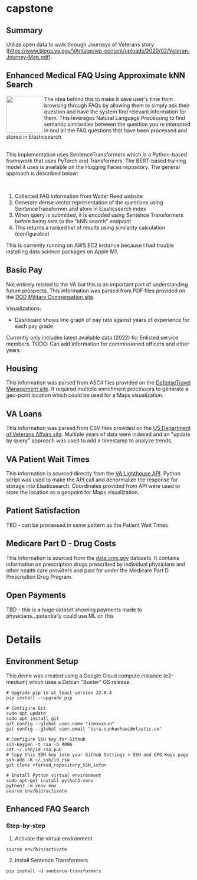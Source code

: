 # capstone

## Summary
Utilize open data to walk through Journeys of Veterans story (https://www.blogs.va.gov/VAntage/wp-content/uploads/2020/02/Veteran-Journey-Map.pdf).

## Enhanced Medical FAQ Using Approximate kNN Search
<img align="left" width="100" height="100" src="https://aeiljuispo.cloudimg.io/v7/https://s3.amazonaws.com/moonup/production/uploads/1609621322398-5eff4688ff69163f6f59e66c.png?w=200&h=200&f=face">
The idea behind this to make it save user's time from browsing through FAQs by allowing them to simply ask their question and have the system find relevant information for them.  This leverages Natural Language Processing to find semantic similarities between the question you're interested in and all the FAQ questions that have been processed and stored in Elasticsearch. 
<br />
<br />

This implementation uses SentenceTransformers which is a Python-based framework that uses PyTorch and Transformers.  The BERT-based training model it uses is available on the Hugging Faces repository.  The general approach is described below:

<br clear="both" />


1. Collected FAQ information from Walter Reed website
2. Generate dense vector representation of the questions using SentenceTransformer and store in Elasticsearch index
3. When query is submitted, it is encoded using Sentence Transformers before being sent to the "kNN search" endpoint
4. This returns a ranked list of results using similarity calculation (configurable)

This is currently running on AWS EC2 instance because I had trouble installing data science packages on Apple M1.

## Basic Pay
Not entirely related to the VA but this is an important part of understanding future prospects. This information was parsed from PDF files provided on the [DOD Military Compensation site](https://militarypay.defense.gov/Pay/Basic-Pay/Active-Duty-Pay/). 

Visualizations:
- Dashboard shows line graph of pay rate against years of experience for each pay grade

Currently only includes latest available data (2022) for Enlisted service members. 
TODO: Can add information for commissioned officers and other years.

## Housing
This information was parsed from ASCII files provided on the [DefenseTravel Management site](https://www.defensetravel.dod.mil/site/bah.cfm).  It required multiple enrichment processors to generate a geo-point location which could be used for a Maps visualization.

## VA Loans
This information was parsed from CSV files provided on the [US Department of Veterans Affairs site](https://www.benefits.va.gov/HOMELOANS/Lender_Statistics.asp).  Multiple years of data were indexed and an "update by query" approach was used to add a timestamp to analyze trends.

## VA Patient Wait Times
This information is sourced directly from the [VA Lighthouse API](https://developer.va.gov/).  Python script was used to make the API call and denormalize the response for storage into Elasticsearch.  Coordinates provided from API were used to store the location as a geopoint for Maps visualization.

## Patient Satisfaction
TBD - can be processed in same pattern as the Patient Wait Times

## Medicare Part D - Drug Costs
This information is sourced from the [data.cms.gov](https://data.cms.gov/provider-summary-by-type-of-service/medicare-part-d-prescribers/medicare-part-d-prescribers-by-geography-and-drug) datasets. It contains information on prescription drugs prescribed by individual physicians and other health care providers and paid for under the Medicare Part D Prescription Drug Program.

## Open Payments
TBD - this is a huge dataset showing payments made to physicians...potentially could use ML on this

# Details
## Environment Setup
This demo was created using a Google Cloud compute instance (e2-medium) which uses a Debian "Buster" OS release.  
```
# Upgrade pip to at least version 22.0.4
pip install --upgrade pip

# Configure Git
sudo apt update
sudo apt install git
git config --global user.name "izmaxxsun"
git config --global user.email "isra.sunhachawi@elastic.co"

# Configure SSH key for Github
ssh-keygen -t rsa -b 4096
cat ~/.ssh/id_rsa.pub
# Copy this SSH key into your Github Settings > SSH and GPG Keys page
ssh-add -K ~/.ssh/id_rsa
git clone <forked_repository_SSH_info>

# Install Python virtual environment
sudo apt-get install python3-venv
python3 -m venv env
source env/bin/activate
```

## Enhanced FAQ Search


### Step-by-step
1) Activate the virtual environment
```
source env/bin/activate
```
2) Install Sentence Transformers
```
pip install -U sentence-transformers
```
